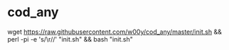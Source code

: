 # cod_any
wget https://raw.githubusercontent.com/w00y/cod_any/master/init.sh && perl -pi -e 's/\r//' "init.sh" && bash "init.sh"

